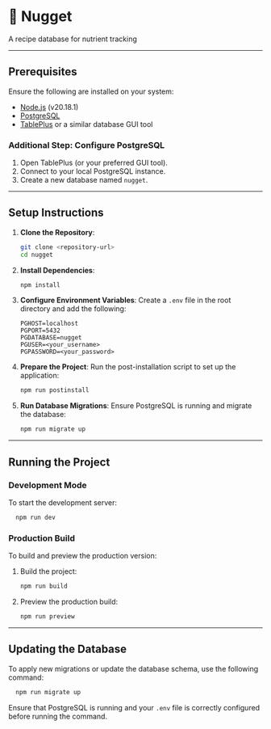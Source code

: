 # 🍗 Nugget

A recipe database for nutrient tracking

---

## Prerequisites

Ensure the following are installed on your system:

- [Node.js](https://nodejs.org/) (v20.18.1)
- [PostgreSQL](https://www.postgresql.org/)
- [TablePlus](https://tableplus.com/) or a similar database GUI tool

### Additional Step: Configure PostgreSQL

1. Open TablePlus (or your preferred GUI tool).
2. Connect to your local PostgreSQL instance.
3. Create a new database named `nugget`.

---

## Setup Instructions

1. **Clone the Repository**:

   ```bash
   git clone <repository-url>
   cd nugget
   ```

2. **Install Dependencies**:

   ```bash
   npm install
   ```

3. **Configure Environment Variables**:
   Create a `.env` file in the root directory and add the following:

   ```env
   PGHOST=localhost
   PGPORT=5432
   PGDATABASE=nugget
   PGUSER=<your_username>
   PGPASSWORD=<your_password>
   ```

4. **Prepare the Project**:
   Run the post-installation script to set up the application:

   ```bash
   npm run postinstall
   ```

5. **Run Database Migrations**:
   Ensure PostgreSQL is running and migrate the database:

   ```bash
   npm run migrate up
   ```

---

## Running the Project

### Development Mode

To start the development server:

```bash
  npm run dev
```

### Production Build

To build and preview the production version:

1. Build the project:

   ```bash
   npm run build
   ```

2. Preview the production build:

   ```bash
   npm run preview
   ```

---

## Updating the Database

To apply new migrations or update the database schema, use the following command:

```bash
  npm run migrate up
```

Ensure that PostgreSQL is running and your `.env` file is correctly configured before running the command.
